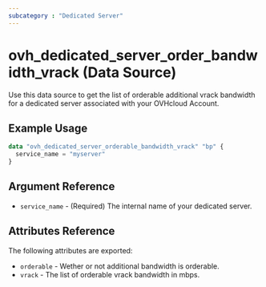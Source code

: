```yaml
---
subcategory : "Dedicated Server"
---
```


# ovh_dedicated_server_order_bandwidth_vrack (Data Source)

Use this data source to get the list of orderable additional vrack bandwidth for a dedicated server associated with your OVHcloud Account.

## Example Usage

```terraform
data "ovh_dedicated_server_orderable_bandwidth_vrack" "bp" {
  service_name = "myserver"
}
```

## Argument Reference

* `service_name` - (Required) The internal name of your dedicated server.

## Attributes Reference

The following attributes are exported:

* `orderable` - Wether or not additional bandwidth is orderable.
* `vrack` - The list of orderable vrack bandwidth in mbps.

